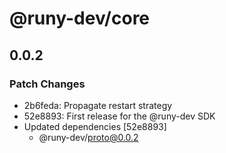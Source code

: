 # @runy-dev/core

## 0.0.2

### Patch Changes

- 2b6feda: Propagate restart strategy
- 52e8893: First release for the @runy-dev SDK
- Updated dependencies [52e8893]
  - @runy-dev/proto@0.0.2

